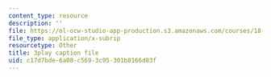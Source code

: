 ```yaml
---
content_type: resource
description: ''
file: https://ol-ocw-studio-app-production.s3.amazonaws.com/courses/18-03sc-differential-equations-fall-2011/c17d7bde6a08c5693c95301b8166d83f_EQJBp6Ym-6A.srt
file_type: application/x-subrip
resourcetype: Other
title: 3play caption file
uid: c17d7bde-6a08-c569-3c95-301b8166d83f
---
```

